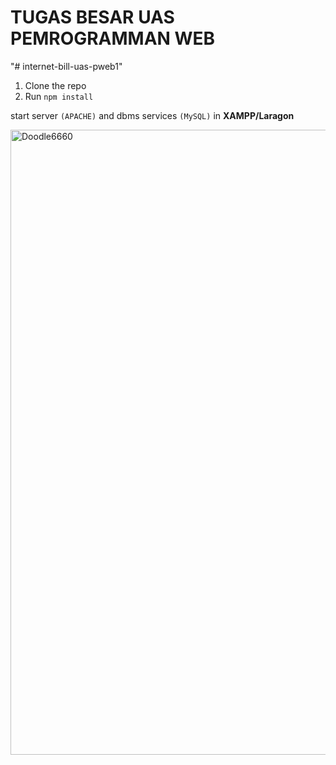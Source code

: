 # TUGAS BESAR UAS PEMROGRAMMAN WEB

"# internet-bill-uas-pweb1" 

1. Clone the repo
2. Run `npm install`

start server `(APACHE)` and dbms services `(MySQL)` in **XAMPP/Laragon**

<img src="https://media.discordapp.net/attachments/1069224418938728488/1134122481930748025/preview.png" alt="Doodle6660" width="1000" />
